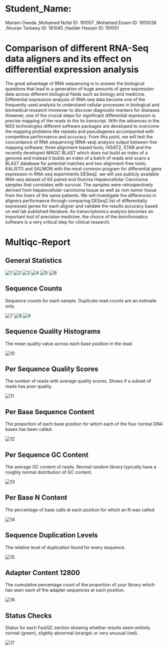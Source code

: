 # Student_Name:
Mariam Oweda 
,Mohamed Nofal  ID: 191057
,Mohamed Emam   ID: 1910038
,Nouran Tantawy ID: 181045
,Hadder Hassan  ID: 191051
# Comparison of different RNA-Seq data aligners and its effect on differential expression analysis 
The great advantage of RNA sequencing is to answer the biological questions that lead to a generation of huge amounts of gene expression data across different biological fields such as biology and medicine. Differential expression analysis of RNA-seq data become one of the frequently used analysis to understand cellular processes in biological and biomedical research moreover to discover diagnostic markers for diseases. However, one of the crucial steps for significant differential expression is precise mapping of the reads to the its transcript. With the advances in the NGS technologies different software packages are developed to overcome the mapping problems like repeats and pseudogenes accompanied with competitive performance and accuracy. From this point, we will test the concordance of RNA sequencing (RNA-seq) analysis output between five mapping software; three alignment-based tools; HISAT2, STAR and the recently developed MAGIC BLAST which does not build an index of a genome and instead it builds an index of a batch of reads and scans a BLAST database for potential matches and two alignment-free tools; KALISTO and SALMON with the most common program for differential gene expression in RNA-seq experiments DESeq2. we will use publicly available RNA-seq dataset of 64 paired end Illumina Hepatocellular Carcinoma samples that correlates with survival. The samples were retrospectively derived from hepatocellular carcinoma tissue as well as non-tumor tissue from the livers of the same patients. We will investigate the differences in aligners performance through comparing DESeq2 list of differentially expressed genes for each aligner and validate the results accuracy based on wet lab published literature. As transcriptomics analysis becomes an important tool of precision medicine, the choice of the bioinformatics software is a very critical step for clinical research. 


# Multiqc-Report

## General Statistics

![1](https://user-images.githubusercontent.com/33230332/75452867-ac03c880-597b-11ea-9db6-84c033840d01.PNG)
![2](https://user-images.githubusercontent.com/33230332/75452906-bb831180-597b-11ea-9923-ad6afd62894a.PNG)
![3](https://user-images.githubusercontent.com/33230332/75452912-bd4cd500-597b-11ea-9e69-4df270942d76.PNG)
![4](https://user-images.githubusercontent.com/33230332/75452913-bf169880-597b-11ea-8368-28e092f15b04.PNG)
![5](https://user-images.githubusercontent.com/33230332/75452915-c047c580-597b-11ea-9b2b-79dfb6dbc53a.PNG)
![6](https://user-images.githubusercontent.com/33230332/75452919-c178f280-597b-11ea-847e-e443e3eeaa08.PNG)

## Sequence Counts
Sequence counts for each sample. Duplicate read counts are an estimate only.

![7](https://user-images.githubusercontent.com/33230332/75452923-c342b600-597b-11ea-8dd8-e3fff29d508e.PNG)
![8](https://user-images.githubusercontent.com/33230332/75452925-c3db4c80-597b-11ea-9631-1ef51a8845e8.PNG)
![9](https://user-images.githubusercontent.com/33230332/75452941-c9d12d80-597b-11ea-8166-55aa4e375f6e.PNG)

## Sequence Quality Histograms
The mean quality value across each base position in the read.

![10](https://user-images.githubusercontent.com/33230332/75452942-ca69c400-597b-11ea-8a06-0b4e9d187b10.PNG)

## Per Sequence Quality Scores 
The number of reads with average quality scores. Shows if a subset of reads has poor quality.

![11](https://user-images.githubusercontent.com/33230332/75452949-cc338780-597b-11ea-8e5d-e6f65318dfbd.PNG)

## Per Base Sequence Content
The proportion of each base position for which each of the four normal DNA bases has been called.

![12](https://user-images.githubusercontent.com/33230332/75452956-cf2e7800-597b-11ea-9118-86c22672f4d8.PNG)

## Per Sequence GC Content 
The average GC content of reads. Normal random library typically have a roughly normal distribution of GC content.

![13](https://user-images.githubusercontent.com/33230332/75452960-d190d200-597b-11ea-9087-45fbaf804358.PNG)

## Per Base N Content 
The percentage of base calls at each position for which an N was called.

![14](https://user-images.githubusercontent.com/33230332/75453220-3ea46780-597c-11ea-9d4a-6c23c97f1df7.PNG)

## Sequence Duplication Levels 
The relative level of duplication found for every sequence.

![15](https://user-images.githubusercontent.com/33230332/75453164-259bb680-597c-11ea-874f-27e320b70710.PNG)

## Adapter Content 12800
The cumulative percentage count of the proportion of your library which has seen each of the adapter sequences at each position.

![16](https://user-images.githubusercontent.com/33230332/75453197-34826900-597c-11ea-98ad-a11d685c5259.PNG)

## Status Checks
Status for each FastQC section showing whether results seem entirely normal (green), slightly abnormal (orange) or very unusual (red).

![17](https://user-images.githubusercontent.com/33230332/75453204-35b39600-597c-11ea-875b-a0a810b54fda.PNG)
